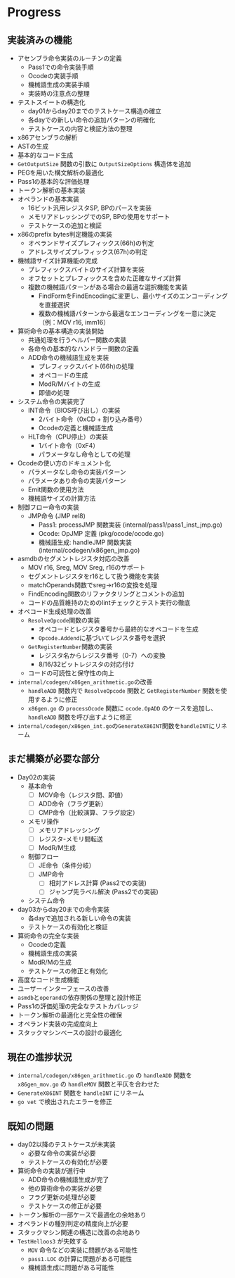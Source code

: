 # Progress

## 実装済みの機能

- アセンブラ命令実装のルーチンの定義
    - Pass1での命令実装手順
    - Ocodeの実装手順
    - 機械語生成の実装手順
    - 実装時の注意点の整理
- テストスイートの構造化
    - day01からday20までのテストケース構造の確立
    - 各dayでの新しい命令の追加パターンの明確化
    - テストケースの内容と検証方法の整理
- x86アセンブラの解析
- ASTの生成
- 基本的なコード生成
- `GetOutputSize` 関数の引数に `OutputSizeOptions` 構造体を追加
- PEGを用いた構文解析の最適化
- Pass1の基本的な評価処理
- トークン解析の基本実装
- オペランドの基本実装
  - 16ビット汎用レジスタSP, BPのパースを実装
  - メモリアドレッシングでのSP, BPの使用をサポート
  - テストケースの追加と検証
- x86のprefix bytes判定機能の実装
    - オペランドサイズプレフィックス(66h)の判定
    - アドレスサイズプレフィックス(67h)の判定
- 機械語サイズ計算機能の完成
    - プレフィックスバイトのサイズ計算を実装
    - オフセットとプレフィックスを含めた正確なサイズ計算
    - 複数の機械語パターンがある場合の最適な選択機能を実装
        - FindFormをFindEncodingに変更し、最小サイズのエンコーディングを直接選択
        - 複数の機械語パターンから最適なエンコーディングを一意に決定（例：MOV r16, imm16）
- 算術命令の基本構造の実装開始
    - 共通処理を行うヘルパー関数の実装
    - 各命令の基本的なハンドラー関数の定義
    - ADD命令の機械語生成を実装
        - プレフィックスバイト(66h)の処理
        - オペコードの生成
        - ModR/Mバイトの生成
        - 即値の処理
- システム命令の実装完了
    - INT命令（BIOS呼び出し）の実装
        - 2バイト命令（0xCD + 割り込み番号）
        - Ocodeの定義と機械語生成
    - HLT命令（CPU停止）の実装
        - 1バイト命令（0xF4）
        - パラメータなし命令としての処理
- Ocodeの使い方のドキュメント化
    - パラメータなし命令の実装パターン
    - パラメータあり命令の実装パターン
    - Emit関数の使用方法
    - 機械語サイズの計算方法
- 制御フロー命令の実装
    - JMP命令 (JMP rel8)
        - Pass1: processJMP 関数実装 (internal/pass1/pass1_inst_jmp.go)
        - Ocode: OpJMP 定義 (pkg/ocode/ocode.go)
        - 機械語生成: handleJMP 関数実装 (internal/codegen/x86gen_jmp.go)
- asmdbのセグメントレジスタ対応の改善
  - MOV r16, Sreg, MOV Sreg, r16のサポート
  - セグメントレジスタをr16として扱う機能を実装
  - matchOperands関数でsreg→r16の変換を処理
  - FindEncoding関数のリファクタリングとコメントの追加
  - コードの品質維持のためのlintチェックとテスト実行の徹底
- オペコード生成処理の改善
  - `ResolveOpcode`関数の実装
    - オペコードとレジスタ番号から最終的なオペコードを生成
    - `Opcode.Addend`に基づいてレジスタ番号を選択
  - `GetRegisterNumber`関数の実装
    - レジスタ名からレジスタ番号（0-7）への変換
    - 8/16/32ビットレジスタの対応付け
  - コードの可読性と保守性の向上
- `internal/codegen/x86gen_arithmetic.go`の改善
  - `handleADD` 関数内で `ResolveOpcode` 関数と `GetRegisterNumber` 関数を使用するように修正
  - `x86gen.go` の `processOcode` 関数に `ocode.OpADD` のケースを追加し、`handleADD` 関数を呼び出すように修正
- `internal/codegen/x86gen_int.go`の`GenerateX86INT`関数を`handleINT`にリネーム

## まだ構築が必要な部分

- Day02の実装
    - 基本命令
        - [ ] MOV命令（レジスタ間、即値）
        - [ ] ADD命令（フラグ更新）
        - [ ] CMP命令（比較演算、フラグ設定）
    - メモリ操作
        - [ ] メモリアドレッシング
        - [ ] レジスタ-メモリ間転送
        - [ ] ModR/M生成
    - 制御フロー
        - [ ] JE命令（条件分岐）
        - [ ] JMP命令
            - [ ] 相対アドレス計算 (Pass2での実装)
            - [ ] ジャンプ先ラベル解決 (Pass2での実装)
    - システム命令
- day03からday20までの命令実装
    - 各dayで追加される新しい命令の実装
    - テストケースの有効化と検証
- 算術命令の完全な実装
    - Ocodeの定義
    - 機械語生成の実装
    - ModR/Mの生成
    - テストケースの修正と有効化
- 高度なコード生成機能
- ユーザーインターフェースの改善
- `asmdb`と`operand`の依存関係の整理と設計修正
- Pass1の評価処理の完全なテストカバレッジ
- トークン解析の最適化と完全性の確保
- オペランド実装の完成度向上
- スタックマシンベースの設計の最適化

## 現在の進捗状況

- `internal/codegen/x86gen_arithmetic.go` の `handleADD` 関数を `x86gen_mov.go` の `handleMOV` 関数と平仄を合わせた
- `GenerateX86INT` 関数を `handleINT` にリネーム
- `go vet` で検出されたエラーを修正

## 既知の問題

- day02以降のテストケースが未実装
    - 必要な命令の実装が必要
    - テストケースの有効化が必要
- 算術命令の実装が進行中
    - ADD命令の機械語生成が完了
    - 他の算術命令の実装が必要
    - フラグ更新の処理が必要
    - テストケースの修正が必要
- トークン解析の一部ケースで最適化の余地あり
- オペランドの種別判定の精度向上が必要
- スタックマシン関連の構造に改善の余地あり
- `TestHelloos3` が失敗する
    - `MOV` 命令などの実装に問題がある可能性
    - `pass1.LOC` の計算に問題がある可能性
    - 機械語生成に問題がある可能性
